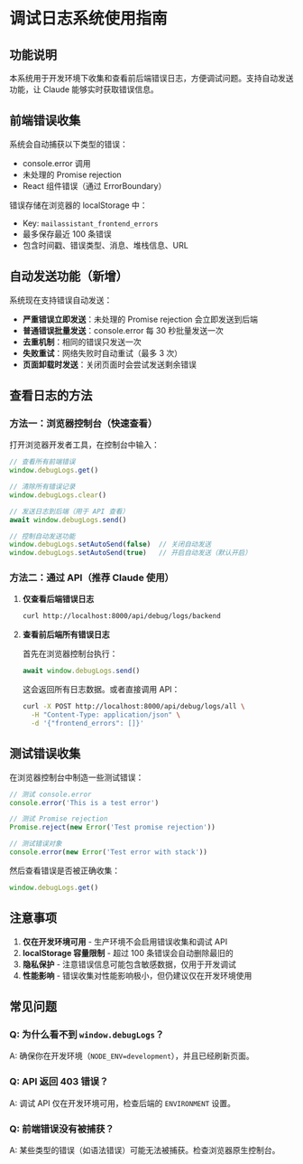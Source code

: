 # 调试日志系统使用指南

## 功能说明

本系统用于开发环境下收集和查看前后端错误日志，方便调试问题。支持自动发送功能，让 Claude 能够实时获取错误信息。

## 前端错误收集

系统会自动捕获以下类型的错误：
- console.error 调用
- 未处理的 Promise rejection
- React 组件错误（通过 ErrorBoundary）

错误存储在浏览器的 localStorage 中：
- Key: `mailassistant_frontend_errors`
- 最多保存最近 100 条错误
- 包含时间戳、错误类型、消息、堆栈信息、URL

## 自动发送功能（新增）

系统现在支持错误自动发送：
- **严重错误立即发送**：未处理的 Promise rejection 会立即发送到后端
- **普通错误批量发送**：console.error 每 30 秒批量发送一次
- **去重机制**：相同的错误只发送一次
- **失败重试**：网络失败时自动重试（最多 3 次）
- **页面卸载时发送**：关闭页面时会尝试发送剩余错误

## 查看日志的方法

### 方法一：浏览器控制台（快速查看）

打开浏览器开发者工具，在控制台中输入：

```javascript
// 查看所有前端错误
window.debugLogs.get()

// 清除所有错误记录
window.debugLogs.clear()

// 发送日志到后端（用于 API 查看）
await window.debugLogs.send()

// 控制自动发送功能
window.debugLogs.setAutoSend(false)  // 关闭自动发送
window.debugLogs.setAutoSend(true)   // 开启自动发送（默认开启）
```

### 方法二：通过 API（推荐 Claude 使用）

1. **仅查看后端错误日志**
   ```bash
   curl http://localhost:8000/api/debug/logs/backend
   ```

2. **查看前后端所有错误日志**
   
   首先在浏览器控制台执行：
   ```javascript
   await window.debugLogs.send()
   ```
   
   这会返回所有日志数据。或者直接调用 API：
   ```bash
   curl -X POST http://localhost:8000/api/debug/logs/all \
     -H "Content-Type: application/json" \
     -d '{"frontend_errors": []}'
   ```

## 测试错误收集

在浏览器控制台中制造一些测试错误：

```javascript
// 测试 console.error
console.error('This is a test error')

// 测试 Promise rejection
Promise.reject(new Error('Test promise rejection'))

// 测试错误对象
console.error(new Error('Test error with stack'))
```

然后查看错误是否被正确收集：
```javascript
window.debugLogs.get()
```

## 注意事项

1. **仅在开发环境可用** - 生产环境不会启用错误收集和调试 API
2. **localStorage 容量限制** - 超过 100 条错误会自动删除最旧的
3. **隐私保护** - 注意错误信息可能包含敏感数据，仅用于开发调试
4. **性能影响** - 错误收集对性能影响极小，但仍建议仅在开发环境使用

## 常见问题

### Q: 为什么看不到 `window.debugLogs`？
A: 确保你在开发环境（`NODE_ENV=development`），并且已经刷新页面。

### Q: API 返回 403 错误？
A: 调试 API 仅在开发环境可用，检查后端的 `ENVIRONMENT` 设置。

### Q: 前端错误没有被捕获？
A: 某些类型的错误（如语法错误）可能无法被捕获。检查浏览器原生控制台。